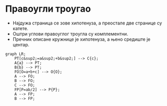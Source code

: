 # Правоугли троугао

- Најдужа страница се зове хипотенуза, а преостале две странице су катете.
- Оштри углови правоуглог троугла су комплементни.
- Пречник описане кружнице је хипотенуза, а њено средиште је центар.

```mermaid
graph LR;
    PT[c&sup2;=a&sup2;+b&sup2;] --> C{c};
    A{a} --> PT;
    B{b} --> PT;
    FO[O=a+b+c] --> O{O};
    A --> FO;
    B --> FO;
    C --> FO;
    FP[P=ab/2] --> P{P};
    A --> FP;
    B --> FP;
```
